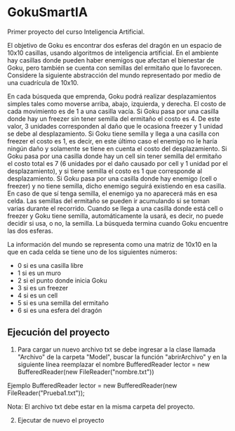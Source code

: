 # GokuSmartIA

Primer proyecto del curso Inteligencia Artificial.

El objetivo de Goku es encontrar dos esferas del dragón en un espacio de 10x10
casillas, usando algoritmos de inteligencia artificial. En el ambiente hay casillas donde pueden haber
enemigos que afectan el bienestar de Goku, pero también se cuenta con semillas del ermitaño que lo
favorecen. Considere la siguiente abstracción del mundo representado por medio de una cuadrícula
de 10x10.

En cada búsqueda que emprenda, Goku podrá realizar desplazamientos simples tales como moverse
arriba, abajo, izquierda, y derecha. El costo de cada movimiento es de 1 a una casilla vacía. Si
Goku pasa por una casilla donde hay un freezer sin tener semilla del ermitaño el costo es 4. De este
valor, 3 unidades corresponden al daño que le ocasiona freezer y 1 unidad se debe al desplazamiento.
Si Goku tiene semilla y llega a una casilla con freezer el costo es 1, es decir, en este último caso el
enemigo no le haría ningún daño y solamente se tiene en cuenta el costo del desplazamiento. Si Goku
pasa por una casilla donde hay un cell sin tener semilla del ermitaño el costo total es 7 (6 unidades
por el daño causado por cell y 1 unidad por el desplazamiento), y si tiene semilla el costo es 1 que
corresponde al desplazamiento. Si Goku pasa por una casilla donde hay enemigo (cell o freezer) y no
tiene semilla, dicho enemigo seguirá existiendo en esa casilla. En caso de que sí tenga semilla, el
enemigo ya no aparecerá más en esa celda. Las semillas del ermitaño se pueden ir acumulando si se
toman varias durante el recorrido. Cuando se llega a una casilla donde está cell o freezer y Goku
tiene semilla, automáticamente la usará, es decir, no puede decidir si usa, o no, la semilla. La búsqueda
termina cuando Goku encuentre las dos esferas.

La información del mundo se representa como una matriz de 10x10 en la que en cada celda se tiene
uno de los siguientes números:

- 0 si es una casilla libre
- 1 si es un muro
- 2 si el punto donde inicia Goku
- 3 si es un freezer
- 4 si es un cell
- 5 si es una semilla del ermitaño
- 6 si es una esfera del dragón

## Ejecución del proyecto

1. Para cargar un nuevo archivo txt se debe ingresar a la clase llamada "Archivo" de la carpeta "Model", buscar la función "abrirArchivo" y en la siguiente línea reemplazar el nombre
BufferedReader lector = new BufferedReader(new FileReader("nombre.txt"))

Ejemplo
BufferedReader lector = new BufferedReader(new FileReader("Prueba1.txt")); 

Nota: El archivo txt debe estar en la misma carpeta del proyecto.

2. Ejecutar de nuevo el proyecto